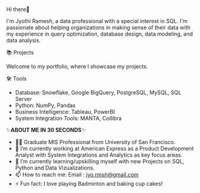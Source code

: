 Hi there👋

I'm Jyothi Ramesh, a data professional with a special interest in SQL. I'm passionate about helping organizations in making sense of their data with my experience in query optimization, 
database design, data modeling, and data analysis.

📚 Projects

Welcome to my portfolio, where I showcase my projects.

🛠️ Tools
* Database: Snowflake, Google BigQuery, PostgreSQL, MySQL, SQL Server
* Python: NumPy, Pandas
* Business Intelligence: Tableau, PowerBI
* System Integration Tools: MANTA, Collibra

✨**ABOUT ME IN 30 SECONDS**✨
- 👩‍🎓 Graduate MIS Professional from University of San Francisco.
- 🔭 I’m currently working at American Express as a Product Development Analyst with System Integrations and Analytics as key focus areas.
- 🌱 I’m currently learning/upskilling myself with new Projects on SQL, Python and Data Vizualizations.
- 📫 How to reach me: Email : jyo.rmsh@gmail.com
- ⚡ Fun fact: I love playing Badminton and baking cup cakes!

